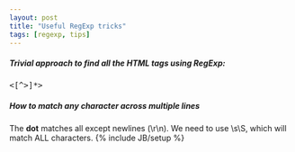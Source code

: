 ```yaml
---
layout: post
title: "Useful RegExp tricks"
tags: [regexp, tips]
---
```


##### Trivial approach to find all the HTML tags using RegExp:

<pre>
<[^>]*>
</pre>

##### How to match any character across multiple lines

The **dot** matches all except newlines (\r\n). We need to use \s\S, which will match ALL characters.
{% include JB/setup %}